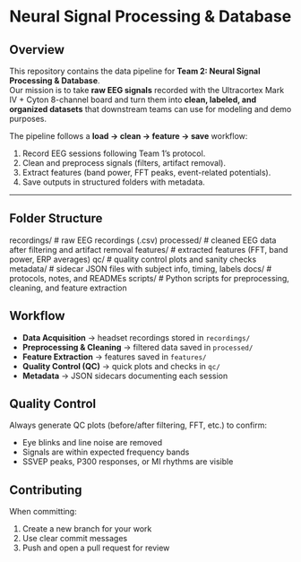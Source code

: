 # Neural Signal Processing & Database

## Overview
This repository contains the data pipeline for **Team 2: Neural Signal Processing & Database**.  
Our mission is to take **raw EEG signals** recorded with the Ultracortex Mark IV + Cyton 8-channel board and turn them into **clean, labeled, and organized datasets** that downstream teams can use for modeling and demo purposes.

The pipeline follows a **load → clean → feature → save** workflow:
1. Record EEG sessions following Team 1’s protocol.
2. Clean and preprocess signals (filters, artifact removal).
3. Extract features (band power, FFT peaks, event-related potentials).
4. Save outputs in structured folders with metadata.

---

## Folder Structure
recordings/ # raw EEG recordings (.csv)
processed/ # cleaned EEG data after filtering and artifact removal
features/ # extracted features (FFT, band power, ERP averages)
qc/ # quality control plots and sanity checks
metadata/ # sidecar JSON files with subject info, timing, labels
docs/ # protocols, notes, and READMEs
scripts/ # Python scripts for preprocessing, cleaning, and feature extraction

## Workflow
- **Data Acquisition** → headset recordings stored in `recordings/`  
- **Preprocessing & Cleaning** → filtered data saved in `processed/`  
- **Feature Extraction** → features saved in `features/`  
- **Quality Control (QC)** → quick plots and checks in `qc/`  
- **Metadata** → JSON sidecars documenting each session  

## Quality Control
Always generate QC plots (before/after filtering, FFT, etc.) to confirm:  
- Eye blinks and line noise are removed  
- Signals are within expected frequency bands  
- SSVEP peaks, P300 responses, or MI rhythms are visible  

## Contributing
When committing:  
1. Create a new branch for your work  
2. Use clear commit messages  
3. Push and open a pull request for review  
